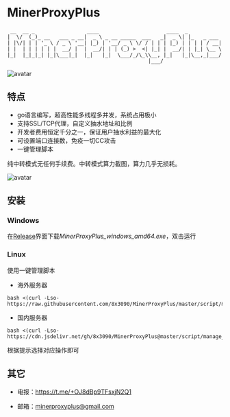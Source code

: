 # MinerProxyPlus

```
 __  __ _                 ____                      ____  _
|  \/  (_)_ __   ___ _ __|  _ \ _ __ _____  ___   _|  _ \| |_   _ ___
| |\/| | | '_ \ / _ \ '__| |_) | '__/ _ \ \/ / | | | |_) | | | | / __|
| |  | | | | | |  __/ |  |  __/| | | (_) >  <| |_| |  __/| | |_| \__ \
|_|  |_|_|_| |_|\___|_|  |_|   |_|  \___/_/\_\\__, |_|   |_|\__,_|___/
                                              |___/
```

![avatar](https://cdn.jsdelivr.net/gh/8x3090/MinerProxyPlus@master/img/demo.png)

## 特点

* go语言编写，超高性能多线程多并发，系统占用极小
* 支持SSL/TCP代理，自定义抽水地址和比例
* 开发者费用恒定千分之一，保证用户抽水利益的最大化
* 可设置端口连接数，免疫一切CC攻击
* 一键管理脚本

纯中转模式无任何手续费。中转模式算力截图，算力几乎无损耗。

![avatar](https://cdn.jsdelivr.net/gh/8x3090/MinerProxyPlus@master/img/status.png)

## 安装

### Windows

在[Release](https://github.com/8x3090/MinerProxyPlus/releases)界面下载*MinerProxyPlus_windows_amd64.exe*，双击运行

### Linux

使用一键管理脚本

* 海外服务器

```
bash <(curl -Lso- https://raw.githubusercontent.com/8x3090/MinerProxyPlus/master/script/manage.sh)
```

* 国内服务器

```
bash <(curl -Lso- https://cdn.jsdelivr.net/gh/8x3090/MinerProxyPlus@master/script/manage_cdn.sh)
```

根据提示选择对应操作即可

## 其它

* 电报：https://t.me/+OJ8dBp9TFsxjN2Q1

* 邮箱：minerproxyplus@gmail.com
